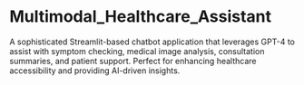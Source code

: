 # Multimodal_Healthcare_Assistant
A sophisticated Streamlit-based chatbot application that leverages GPT-4 to assist with symptom checking, medical image analysis, consultation summaries, and patient support. Perfect for enhancing healthcare accessibility and providing AI-driven insights.
